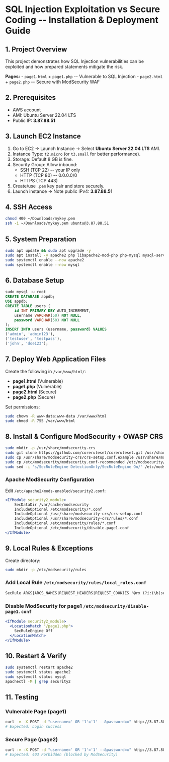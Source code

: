 # SQL Injection Exploitation vs Secure Coding -- Installation & Deployment Guide

## 1. Project Overview

This project demonstrates how SQL Injection vulnerabilities can be
exploited and how prepared statements mitigate the risk.

**Pages:** - `page1.html` + `page1.php` -- Vulnerable to SQL Injection -
`page2.html` + `page2.php` -- Secure with ModSecurity WAF

## 2. Prerequisites

-   AWS account
-   AMI: Ubuntu Server 22.04 LTS
-   Public IP: **3.87.88.51**

## 3. Launch EC2 Instance

1.  Go to EC2 → Launch Instance → Select **Ubuntu Server 22.04 LTS**
    AMI.
2.  Instance Type: `t2.micro` (or `t3.small` for better performance).
3.  Storage: Default 8 GB is fine.
4.  Security Group: Allow inbound:
    -   SSH (TCP 22) -- your IP only
    -   HTTP (TCP 80) -- 0.0.0.0/0
    -   HTTPS (TCP 443)
5.  Create/use `.pem` key pair and store securely.
6.  Launch instance → Note public IPv4: **3.87.88.51**

## 4. SSH Access

``` bash
chmod 400 ~/Downloads/mykey.pem
ssh -i ~/Downloads/mykey.pem ubuntu@3.87.88.51
```

## 5. System Preparation

``` bash
sudo apt update && sudo apt upgrade -y
sudo apt install -y apache2 php libapache2-mod-php php-mysql mysql-server git wget curl libapache2-mod-security2
sudo systemctl enable --now apache2
sudo systemctl enable --now mysql
```

## 6. Database Setup

``` sql
sudo mysql -u root
CREATE DATABASE appdb;
USE appdb;
CREATE TABLE users (
    id INT PRIMARY KEY AUTO_INCREMENT,
    username VARCHAR(50) NOT NULL,
    password VARCHAR(50) NOT NULL
);
INSERT INTO users (username, password) VALUES
('admin', 'admin123'),
('testuser', 'testpass'),
('john', 'doe123');
```

## 7. Deploy Web Application Files

Create the following in `/var/www/html/`:

-   **page1.html** (Vulnerable)
-   **page1.php** (Vulnerable)
-   **page2.html** (Secure)
-   **page2.php** (Secure)

Set permissions:

``` bash
sudo chown -R www-data:www-data /var/www/html
sudo chmod -R 755 /var/www/html
```

## 8. Install & Configure ModSecurity + OWASP CRS

``` bash
sudo mkdir -p /usr/share/modsecurity-crs
sudo git clone https://github.com/coreruleset/coreruleset.git /usr/share/modsecurity-crs
sudo cp /usr/share/modsecurity-crs/crs-setup.conf.example /usr/share/modsecurity-crs/crs-setup.conf
sudo cp /etc/modsecurity/modsecurity.conf-recommended /etc/modsecurity/modsecurity.conf
sudo sed -i 's/SecRuleEngine DetectionOnly/SecRuleEngine On/' /etc/modsecurity/modsecurity.conf
```

### Apache ModSecurity Configuration

Edit `/etc/apache2/mods-enabled/security2.conf`:

``` apache
<IfModule security2_module>
    SecDataDir /var/cache/modsecurity
    IncludeOptional /etc/modsecurity/*.conf
    IncludeOptional /usr/share/modsecurity-crs/crs-setup.conf
    IncludeOptional /usr/share/modsecurity-crs/rules/*.conf
    IncludeOptional /etc/modsecurity/rules/*.conf
    IncludeOptional /etc/modsecurity/disable-page1.conf
</IfModule>
```

## 9. Local Rules & Exceptions

Create directory:

``` bash
sudo mkdir -p /etc/modsecurity/rules
```

### Add Local Rule `/etc/modsecurity/rules/local_rules.conf`

``` apache
SecRule ARGS|ARGS_NAMES|REQUEST_HEADERS|REQUEST_COOKIES "@rx (?i:(\b(select|union|insert|update|delete|drop|truncate|exec|declare)\b|\-\-|;|/\*|\*/|char\(|concat\(|information_schema|sleep\())"   "id:900100,phase:2,deny,log,status:403,msg:'Local SQLi protection: possible SQLi attempt'"
```

### Disable ModSecurity for page1 `/etc/modsecurity/disable-page1.conf`

``` apache
<IfModule security2_module>
  <LocationMatch "/page1.php">
    SecRuleEngine Off
  </LocationMatch>
</IfModule>
```

## 10. Restart & Verify

``` bash
sudo systemctl restart apache2
sudo systemctl status apache2
sudo systemctl status mysql
apachectl -M | grep security2
```

## 11. Testing

### Vulnerable Page (page1)

``` bash
curl -v -X POST -d "username=' OR '1'='1' --&password=x" http://3.87.88.51/page1.html
# Expected: Login success
```

### Secure Page (page2)

``` bash
curl -v -X POST -d "username=' OR '1'='1' --&password=x" http://3.87.88.51/page2.html
# Expected: 403 Forbidden (blocked by ModSecurity)
```
